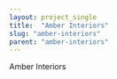 ```yaml
---
layout: project_single
title:  "Amber Interiors"
slug: "amber-interiors"
parent: "amber-interiors"
---
```

Amber Interiors